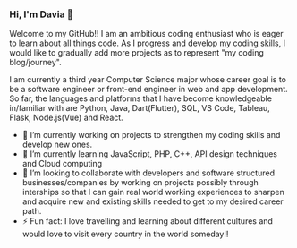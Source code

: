 ### Hi, I'm Davia 👋

Welcome to my GitHub!!
I am an ambitious coding enthusiast who is eager to learn about all things code.
As I progress and develop my coding skills, I would like to gradually add more projects as to represent "my coding blog/journey".

I am currently a third year Computer Science major whose career goal is to be a software engineer or front-end engineer in web and app development. So far, the languages and platforms that I have become knowledgeable in/familiar with are Python, Java, Dart(Flutter), SQL, VS Code, Tableau, Flask, Node.js(Vue) and React. 
- 🔭 I’m currently working on projects to strengthen my coding skills and develop new ones.
- 🌱 I’m currently learning JavaScript, PHP, C++, API design techniques and Cloud computing
- 🤝 I’m looking to collaborate with developers and software structured businesses/companies by working on projects possibly through interships so that I can gain real world working experiences to sharpen and acquire new and existing skills needed to get to my desired career path.
- ⚡ Fun fact: I love travelling and learning about different cultures and would love to visit every country in the world someday!!

